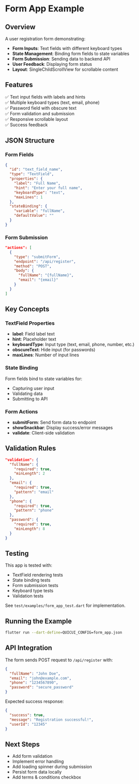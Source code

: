 # Form App Example

## Overview
A user registration form demonstrating:
- **Form Inputs**: Text fields with different keyboard types
- **State Management**: Binding form fields to state variables
- **Form Submission**: Sending data to backend API
- **User Feedback**: Displaying form status
- **Layout**: SingleChildScrollView for scrollable content

## Features
✅ Text input fields with labels and hints  
✅ Multiple keyboard types (text, email, phone)  
✅ Password field with obscure text  
✅ Form validation and submission  
✅ Responsive scrollable layout  
✅ Success feedback  

## JSON Structure

### Form Fields
```json
{
  "id": "text_field_name",
  "type": "TextField",
  "properties": {
    "label": "Full Name",
    "hint": "Enter your full name",
    "keyboardType": "text",
    "maxLines": 1
  },
  "stateBinding": {
    "variable": "fullName",
    "defaultValue": ""
  }
}
```

### Form Submission
```json
"actions": [
  {
    "type": "submitForm",
    "endpoint": "/api/register",
    "method": "POST",
    "body": {
      "fullName": "{fullName}",
      "email": "{email}"
    }
  }
]
```

## Key Concepts

### TextField Properties
- **label**: Field label text
- **hint**: Placeholder text
- **keyboardType**: Input type (text, email, phone, number, etc.)
- **obscureText**: Hide input (for passwords)
- **maxLines**: Number of input lines

### State Binding
Form fields bind to state variables for:
- Capturing user input
- Validating data
- Submitting to API

### Form Actions
- **submitForm**: Send form data to endpoint
- **showSnackbar**: Display success/error messages
- **validate**: Client-side validation

## Validation Rules
```json
"validation": {
  "fullName": {
    "required": true,
    "minLength": 2
  },
  "email": {
    "required": true,
    "pattern": "email"
  },
  "phone": {
    "required": true,
    "pattern": "phone"
  },
  "password": {
    "required": true,
    "minLength": 8
  }
}
```

## Testing
This app is tested with:
- TextField rendering tests
- State binding tests
- Form submission tests
- Keyboard type tests
- Validation tests

See `test/examples/form_app_test.dart` for implementation.

## Running the Example
```bash
flutter run --dart-define=QUICUI_CONFIG=form_app.json
```

## API Integration
The form sends POST request to `/api/register` with:
```json
{
  "fullName": "John Doe",
  "email": "john@example.com",
  "phone": "1234567890",
  "password": "secure_password"
}
```

Expected success response:
```json
{
  "success": true,
  "message": "Registration successful!",
  "userId": "12345"
}
```

## Next Steps
- Add form validation
- Implement error handling
- Add loading spinner during submission
- Persist form data locally
- Add terms & conditions checkbox
